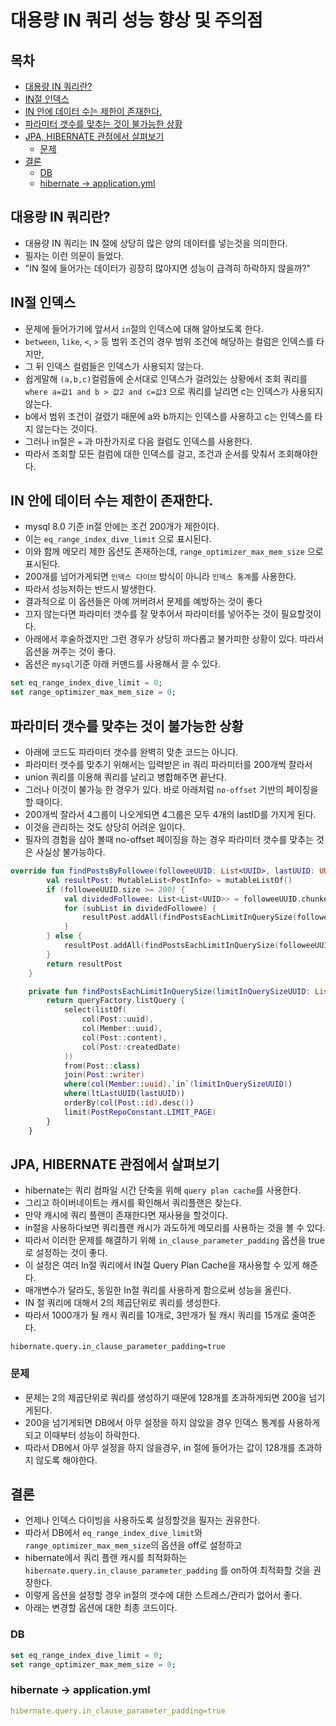 # 대용량 IN 쿼리 성능 향상 및 주의점

## 목차
* [대용량 IN 쿼리란?](#대용량-in-쿼리란)
* [IN절 인덱스](#in절-인덱스)
* [IN 안에 데이터 수는 제한이 존재한다.](#in-안에-데이터-수는-제한이-존재한다)
* [파라미터 갯수를 맞추는 것이 불가능한 상황](#파라미터-갯수를-맞추는-것이-불가능한-상황)
* [JPA, HIBERNATE 관점에서 살펴보기](#jpa-hibernate-관점에서-살펴보기)
    + [문제](#문제)
* [결론](#결론)
    + [DB](#db)
    + [hibernate -> application.yml](#hibernate---applicationyml)

## 대용량 IN 쿼리란?
* 대용량 IN 쿼리는 IN 절에 상당히 많은 양의 데이터를 넣는것을 의미한다.
* 필자는 이런 의문이 들었다.
* "IN 절에 들어가는 데이터가 굉장히 많아지면 성능이 급격히 하락하지 않을까?"

## IN절 인덱스
* 문제에 들어가기에 앞서서 `in`절의 인덱스에 대해 알아보도록 한다.
* `between`, `like`, `<`, `>` 등 범위 조건의 경우 범위 조건에 해당하는 컬럼은 인덱스를 타지만,
* 그 뒤 인덱스 컬럼들은 인덱스가 사용되지 않는다.
* 쉽게말해 `(a,b,c)`컬럼들에 순서대로 인덱스가 걸려있는 상황에서 조회 쿼리를 `where a=값1 and b > 값2 and c=값3` 으로 쿼리를 날리면 c는 인덱스가 사용되지 않는다.
* b에서 범위 조건이 걸렸기 때문에 a와 b까지는 인덱스를 사용하고 c는 인덱스를 타지 않는다는 것이다.
* 그러나 in절은 `=` 과 마찬가지로 다음 컬럼도 인덱스를 사용한다.
* 따라서 조회할 모든 컬럼에 대한 인덱스를 걸고, 조건과 순서를 맞춰서 조회해야한다.

## IN 안에 데이터 수는 제한이 존재한다.
* mysql 8.0 기준 in절 안에는 조건 200개가 제한이다.
* 이는 `eq_range_index_dive_limit` 으로 표시된다.
* 이와 함께 메모리 제한 옵션도 존재하는데, `range_optimizer_max_mem_size` 으로 표시된다.
* 200개를 넘어가게되면 `인덱스 다이브` 방식이 아니라 `인덱스 통계`를 사용한다.
* 따라서 성능저하는 반드시 발생한다.
* 결과적으로 이 옵션들은 아예 꺼버려서 문제를 예방하는 것이 좋다
* 끄지 않는다면 파라미터 갯수를 잘 맞추어서 파라미터를 넣어주는 것이 필요할것이다.
* 아래에서 후술하겠지만 그런 경우가 상당히 까다롭고 불가피한 상황이 있다. 따라서 옵션을 꺼주는 것이 좋다.
* 옵션은 `mysql`기준 아래 커맨드를 사용해서 끌 수 있다.
```sql
set eq_range_index_dive_limit = 0;
set range_optimizer_max_mem_size = 0;
```

## 파라미터 갯수를 맞추는 것이 불가능한 상황
* 아래에 코드도 파라미터 갯수를 완벽히 맞춘 코드는 아니다.
* 파라미터 갯수를 맞추기 위해서는 입력받은 in 쿼리 파라미터를 200개씩 잘라서
* union 쿼리를 이용해 쿼리를 날리고 병합해주면 끝난다.
* 그러나 이것이 불가능 한 경우가 있다. 바로 아래처럼 `no-offset` 기반의 페이징을 할 때이다.
* 200개씩 잘라서 4그룹이 나오게되면 4그룹은 모두 4개의 lastID를 가지게 된다.
* 이것을 관리하는 것도 상당히 어려운 일이다.
* 필자의 경험을 삼아 볼때 no-offset 페이징을 하는 경우 파라미터 갯수를 맞추는 것은 사실상 불가능하다.
```kotlin
override fun findPostsByFollowee(followeeUUID: List<UUID>, lastUUID: UUID?): List<PostInfo> {
        val resultPost: MutableList<PostInfo> = mutableListOf()
        if (followeeUUID.size >= 200) {
            val dividedFollowee: List<List<UUID>> = followeeUUID.chunked(200)
            for (subList in dividedFollowee) {
                resultPost.addAll(findPostsEachLimitInQuerySize(followeeUUID, lastUUID))
            }
        } else {
            resultPost.addAll(findPostsEachLimitInQuerySize(followeeUUID, lastUUID))
        }
        return resultPost
    }

    private fun findPostsEachLimitInQuerySize(limitInQuerySizeUUID: List<UUID>, lastUUID: UUID?): List<PostInfo> {
        return queryFactory.listQuery {
            select(listOf(
                col(Post::uuid),
                col(Member::uuid),
                col(Post::content),
                col(Post::createdDate)
            ))
            from(Post::class)
            join(Post::writer)
            where(col(Member::uuid).`in`(limitInQuerySizeUUID))
            where(ltLastUUID(lastUUID))
            orderBy(col(Post::id).desc())
            limit(PostRepoConstant.LIMIT_PAGE)
        }
    }
```

## JPA, HIBERNATE 관점에서 살펴보기
* hibernate는 쿼리 컴파일 시간 단축을 위해 `query plan cache`를 사용한다.
* 그리고 하이버네이트는 캐시를 확인해서 쿼리플랜은 찾는다.
* 만약 캐시에 쿼리 플랜이 존재한다면 재사용을 할것이다.
* in절을 사용하다보면 쿼리플랜 캐시가 과도하게 메모리를 사용하는 것을 볼 수 있다.
* 따라서 이러한 문제를 해결하기 위해 `in_clause_parameter_padding` 옵션을 true로 설정하는 것이 좋다.
* 이 설정은 여러 In절 쿼리에서 IN절 Query Plan Cache을 재사용할 수 있게 해준다.
* 매개변수가 달라도, 동일한 In절 쿼리를 사용하게 함으로써 성능을 올린다.
* IN 절 쿼리에 대해서 2의 제곱단위로 쿼리를 생성한다.
* 따라서 1000개가 될 캐시 쿼리를 10개로, 3만개가 될 캐시 쿼리를 15개로 줄여준다.
```
hibernate.query.in_clause_parameter_padding=true
```
### 문제
* 문제는 2의 제곱단위로 쿼리를 생성하기 때문에 128개를 초과하게되면 200을 넘기게된다.
* 200을 넘기게되면 DB에서 아무 설정을 하지 않았을 경우 인덱스 통계를 사용하게 되고 이때부터 성능이 하락한다.
* 따라서 DB에서 아무 설정을 하지 않을경우, in 절에 들어가는 값이 128개를 초과하지 않도록 해야한다.

## 결론
* 언제나 인덱스 다이빙을 사용하도록 설정할것을 필자는 권유한다.
* 따라서 DB에서 `eq_range_index_dive_limit`와 `range_optimizer_max_mem_size`의 옵션을 off로 설정하고
* hibernate에서 쿼리 플랜 캐시를 최적화하는 `hibernate.query.in_clause_parameter_padding` 를 on하여 최적화할 것을 권장한다.
* 이렇게 옵션을 설정할 경우 in절의 갯수에 대한 스트레스/관리가 없어서 좋다.
* 아래는 변경할 옵션에 대한 최종 코드이다.
### DB
```sql
set eq_range_index_dive_limit = 0;
set range_optimizer_max_mem_size = 0;
```
### hibernate -> application.yml
```yaml
hibernate.query.in_clause_parameter_padding=true
```
